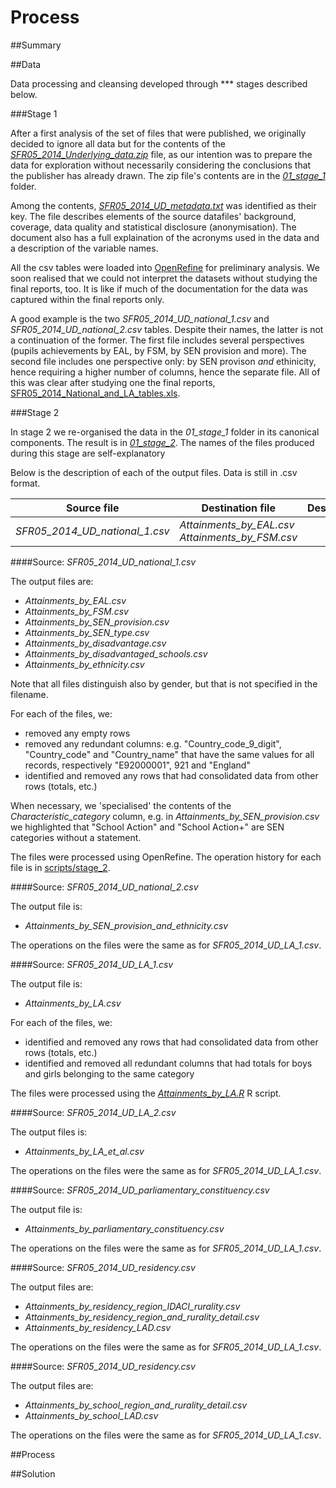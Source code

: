 Process
=======

##Summary

##Data

Data processing and cleansing developed through *** stages described below.

###Stage 1

After a first analysis of the set of files that were published, we originally decided to ignore all data but for the contents of the [*SFR05_2014_Underlying_data.zip*](data/raw/SFR05_2014_Underlying_data.zip) file, as our intention was to prepare the data for exploration without necessarily considering the conclusions that the publisher has already drawn. The zip file's contents are in the [*01_stage_1*](data/processed/01_stage_1/) folder.

Among the contents, [*SFR05_2014_UD_metadata.txt*](data/processed/01_stage_1/SFR05_2014_UD_metadata.txt) was identified as their key. The file describes elements of the source datafiles' background, coverage, data quality and statistical disclosure (anonymisation). The document also has a full explaination of the acronyms used in the data and a description of the variable names. 

All the csv tables were loaded into [OpenRefine](http://openrefine.org/) for preliminary analysis. We soon realised that we could not interpret the datasets without studying the final reports, too. It is like if much of the documentation for the data was captured within the final reports only.

A good example is the two *SFR05_2014_UD_national_1.csv* and *SFR05_2014_UD_national_2.csv* tables. Despite their names, the latter is not a continuation of the former. The first file includes several perspectives (pupils achievements by EAL, by FSM, by SEN provision and more). The second file includes one perspective only: by SEN provison *and* ethinicity, hence requiring a higher number of columns, hence the separate file. All of this was clear after studying one the final reports, [SFR05_2014_National_and_LA_tables.xls](data/raw/SFR05_2014_National_and_LA_tables.xls). 

###Stage 2

In stage 2 we re-organised the data in the *01_stage_1* folder in its canonical components. The result is in [*01_stage_2*](data/processed/02_stage_2/). The names of the files produced during this stage are self-explanatory


Below is the description of each of the output files. Data is still in .csv format.

Source file | Destination file | Description
----------- | ---------------- | -----------
*SFR05_2014_UD_national_1.csv* | *Attainments_by_EAL.csv*<br />*Attainments_by_FSM.csv* | 


####Source: *SFR05_2014_UD_national_1.csv*

The output files are:
- *Attainments_by_EAL.csv*
- *Attainments_by_FSM.csv*
- *Attainments_by_SEN_provision.csv*
- *Attainments_by_SEN_type.csv*
- *Attainments_by_disadvantage.csv*
- *Attainments_by_disadvantaged_schools.csv*
- *Attainments_by_ethnicity.csv*

Note that all files distinguish also by gender, but that is not specified in the filename.

For each of the files, we:
- removed any empty rows
- removed any redundant columns: e.g. "Country_code_9_digit", "Country_code" and "Country_name" that have the same values for all records, respectively "E92000001", 921 and "England"
- identified and removed any rows that had consolidated data from other rows (totals, etc.)

When necessary, we 'specialised' the contents of the *Characteristic_category* column, e.g. in *Attainments_by_SEN_provision.csv* we highlighted that "School Action" and "School Action+" are SEN categories without a statement.

The files were processed using OpenRefine. The operation history for each file is in [scripts/stage_2](script/stage_2).

####Source: *SFR05_2014_UD_national_2.csv*

The output file is:
- *Attainments_by_SEN_provision_and_ethnicity.csv*

The operations on the files were the same as for *SFR05_2014_UD_LA_1.csv*.

####Source: *SFR05_2014_UD_LA_1.csv*

The output file is:
- *Attainments_by_LA.csv*

For each of the files, we:
- identified and removed any rows that had consolidated data from other rows (totals, etc.)
- identified and removed all redundant columns that had totals for boys and girls belonging to the same category

The files were processed using the [*Attainments_by_LA.R*](scripts/stage_2/Attainments_by_LA.R) R script.

####Source: *SFR05_2014_UD_LA_2.csv*

The output files is:
- *Attainments_by_LA_et_al.csv*

The operations on the files were the same as for *SFR05_2014_UD_LA_1.csv*.

####Source: *SFR05_2014_UD_parliamentary_constituency.csv*

The output file is:
- *Attainments_by_parliamentary_constituency.csv*

The operations on the files were the same as for *SFR05_2014_UD_LA_1.csv*.

####Source: *SFR05_2014_UD_residency.csv*

The output files are:
- *Attainments_by_residency_region_IDACI_rurality.csv*
- *Attainments_by_residency_region_and_rurality_detail.csv*
- *Attainments_by_residency_LAD.csv*

The operations on the files were the same as for *SFR05_2014_UD_LA_1.csv*.

####Source: *SFR05_2014_UD_residency.csv*

The output files are:
- *Attainments_by_school_region_and_rurality_detail.csv*
- *Attainments_by_school_LAD.csv*

The operations on the files were the same as for *SFR05_2014_UD_LA_1.csv*.






##Process

##Solution
